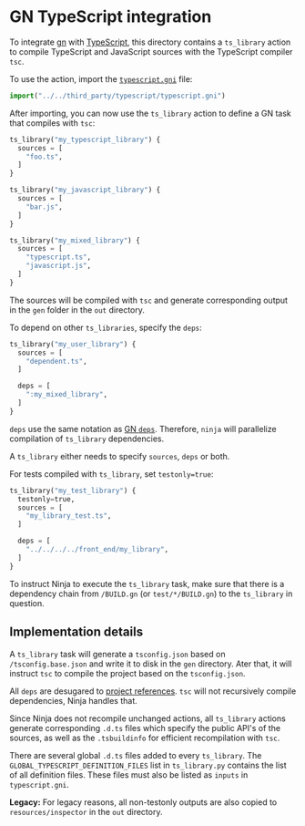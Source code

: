 # GN TypeScript integration

To integrate [gn] with [TypeScript], this directory contains a `ts_library` action to compile TypeScript and JavaScript sources with the TypeScript compiler `tsc`.

To use the action, import the [`typescript.gni`] file:

```python
import("../../third_party/typescript/typescript.gni")
```

After importing, you can now use the `ts_library` action to define a GN task that compiles with `tsc`:

```python
ts_library("my_typescript_library") {
  sources = [
    "foo.ts",
  ]
}

ts_library("my_javascript_library") {
  sources = [
    "bar.js",
  ]
}

ts_library("my_mixed_library") {
  sources = [
    "typescript.ts",
    "javascript.js",
  ]
}
```

The sources will be compiled with `tsc` and generate corresponding output in the `gen` folder in the `out` directory.

To depend on other `ts_libraries`, specify the `deps`:

```python
ts_library("my_user_library") {
  sources = [
    "dependent.ts",
  ]

  deps = [
    ":my_mixed_library",
  ]
}
```

`deps` use the same notation as [GN `deps`].
Therefore, `ninja` will parallelize compilation of `ts_library` dependencies.

A `ts_library` either needs to specify `sources`, `deps` or both.

For tests compiled with `ts_library`, set `testonly=true`:

```python
ts_library("my_test_library") {
  testonly=true,
  sources = [
    "my_library_test.ts",
  ]

  deps = [
    "../../../../front_end/my_library",
  ]
}
```

To instruct Ninja to execute the `ts_library` task, make sure that there is a dependency chain from `/BUILD.gn` (or `test/*/BUILD.gn`) to the `ts_library` in question.

## Implementation details

A `ts_library` task will generate a `tsconfig.json` based on `/tsconfig.base.json` and write it to disk in the `gen` directory.
Ater that, it will instruct `tsc` to compile the project based on the `tsconfig.json`.

All `deps` are desugared to [project references].
`tsc` will not recursively compile dependencies, Ninja handles that.

Since Ninja does not recompile unchanged actions, all `ts_library` actions generate corresponding `.d.ts` files which specify the public API's of the sources, as well as the `.tsbuildinfo` for efficient recompilation with `tsc`.

There are several global `.d.ts` files added to every `ts_library`.
The `GLOBAL_TYPESCRIPT_DEFINITION_FILES` list in `ts_library.py` contains the list of all definition files.
These files must also be listed as `inputs` in `typescript.gni`.

**Legacy:** For legacy reasons, all non-testonly outputs are also copied to `resources/inspector` in the `out` directory.

[gn]: https://gn.googlesource.com/gn/+/master/docs/reference.md
[TypeScript]: https://www.typescriptlang.org/
[`typescript.gni`]: typescript.gni
[GN `deps`]: https://gn.googlesource.com/gn/+/master/docs/reference.md#var_deps
[project references]: https://www.typescriptlang.org/docs/handbook/project-references.html